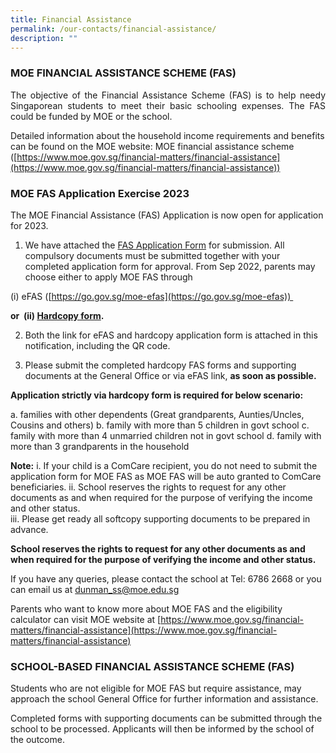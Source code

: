 ```yaml
---
title: Financial Assistance
permalink: /our-contacts/financial-assistance/
description: ""
---
```

### MOE FINANCIAL ASSISTANCE SCHEME (FAS)

<p style="text-align: justify;">The objective of the Financial Assistance Scheme (FAS) is to help needy Singaporean students to meet their basic schooling expenses. The FAS could be funded by MOE or the school.</p>

Detailed information about the household income requirements and benefits can be found on the MOE website: MOE financial assistance scheme ([https://www.moe.gov.sg/financial-matters/financial-assistance](https://www.moe.gov.sg/financial-matters/financial-assistance))

### MOE FAS Application Exercise 2023

The MOE Financial Assistance (FAS) Application is now open for application for 2023.

1. We have attached the [FAS Application Form](https://dunmansec.moe.edu.sg/qql/slot/u194/pdf/2023%20FAS/MOE-FAS-Application-Form-2023.pdf) for submission. All compulsory documents must be submitted together with your completed application form for approval. From Sep 2022, parents may choose either to apply MOE FAS through

(i) eFAS ([https://go.gov.sg/moe-efas](https://go.gov.sg/moe-efas))     

**or  (ii) [Hardcopy form](https://dunmansec.moe.edu.sg/qql/slot/u194/pdf/2023%20FAS/MOE-FAS-Application-Form-2023.pdf).**

2. Both the link for eFAS and hardcopy application form is attached in this notification, including the QR code.

3. Please submit the completed hardcopy FAS forms and supporting documents at the General Office or via eFAS link, **as soon as possible.**

**Application strictly via hardcopy form is required for below scenario:**

a. families with other dependents (Great grandparents, Aunties/Uncles, Cousins and others)
b. family with more than 5 children in govt school
c. family with more than 4 unmarried children not in govt school
d. family with more than 3 grandparents in the household


**Note:**
i. If your child is a ComCare recipient, you do not need to submit the application form for MOE FAS as MOE FAS will be auto granted to ComCare beneficiaries.
ii. School reserves the rights to request for any other documents as and when required for the purpose of verifying the income and other status.  
iii. Please get ready all softcopy supporting documents to be prepared in advance.  

**School reserves the rights to request for any other documents as and when required for the purpose of verifying the income and other status.**

If you have any queries, please contact the school at Tel: 6786 2668 or you can email us at [dunman\_ss@moe.edu.sg](mailto:dunman_ss@moe.edu.sg)

Parents who want to know more about MOE FAS and the eligibility calculator can visit MOE website at [https://www.moe.gov.sg/financial-matters/financial-assistance](https://www.moe.gov.sg/financial-matters/financial-assistance)

### SCHOOL-BASED FINANCIAL ASSISTANCE SCHEME (FAS)

Students who are not eligible for MOE FAS but require assistance, may approach the school General Office for further information and assistance.

Completed forms with supporting documents can be submitted through the school to be processed. Applicants will then be informed by the school of the outcome.